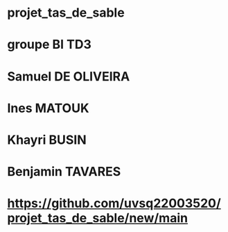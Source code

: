 # projet_tas_de_sable
# groupe BI TD3
# Samuel DE OLIVEIRA
# Ines MATOUK
# Khayri BUSIN
# Benjamin TAVARES
# https://github.com/uvsq22003520/projet_tas_de_sable/new/main
